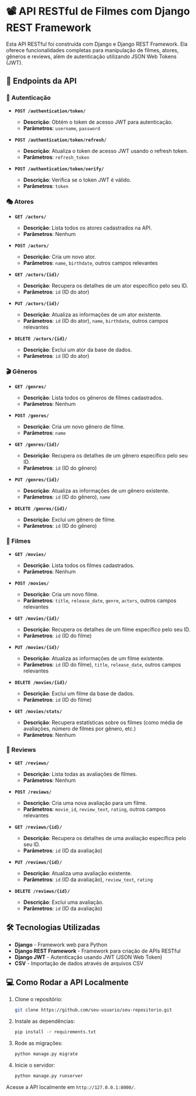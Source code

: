 # 📽️ API RESTful de Filmes com Django REST Framework

Esta API RESTful foi construída com Django e Django REST Framework. Ela oferece funcionalidades completas para manipulação de filmes, atores, gêneros e reviews, além de autenticação utilizando JSON Web Tokens (JWT).

## 🚀 Endpoints da API

### 🔑 Autenticação

- **`POST /authentication/token/`**
  - **Descrição**: Obtém o token de acesso JWT para autenticação.
  - **Parâmetros**: `username`, `password`

- **`POST /authentication/token/refresh/`**
  - **Descrição**: Atualiza o token de acesso JWT usando o refresh token.
  - **Parâmetros**: `refresh_token`

- **`POST /authentication/token/verify/`**
  - **Descrição**: Verifica se o token JWT é válido.
  - **Parâmetros**: `token`

### 🎭 Atores

- **`GET /actors/`**
  - **Descrição**: Lista todos os atores cadastrados na API.
  - **Parâmetros**: Nenhum

- **`POST /actors/`**
  - **Descrição**: Cria um novo ator.
  - **Parâmetros**: `name`, `birthdate`, outros campos relevantes

- **`GET /actors/{id}/`**
  - **Descrição**: Recupera os detalhes de um ator específico pelo seu ID.
  - **Parâmetros**: `id` (ID do ator)

- **`PUT /actors/{id}/`**
  - **Descrição**: Atualiza as informações de um ator existente.
  - **Parâmetros**: `id` (ID do ator), `name`, `birthdate`, outros campos relevantes

- **`DELETE /actors/{id}/`**
  - **Descrição**: Exclui um ator da base de dados.
  - **Parâmetros**: `id` (ID do ator)

### 🎬 Gêneros

- **`GET /genres/`**
  - **Descrição**: Lista todos os gêneros de filmes cadastrados.
  - **Parâmetros**: Nenhum

- **`POST /genres/`**
  - **Descrição**: Cria um novo gênero de filme.
  - **Parâmetros**: `name`

- **`GET /genres/{id}/`**
  - **Descrição**: Recupera os detalhes de um gênero específico pelo seu ID.
  - **Parâmetros**: `id` (ID do gênero)

- **`PUT /genres/{id}/`**
  - **Descrição**: Atualiza as informações de um gênero existente.
  - **Parâmetros**: `id` (ID do gênero), `name`

- **`DELETE /genres/{id}/`**
  - **Descrição**: Exclui um gênero de filme.
  - **Parâmetros**: `id` (ID do gênero)

### 🍿 Filmes

- **`GET /movies/`**
  - **Descrição**: Lista todos os filmes cadastrados.
  - **Parâmetros**: Nenhum

- **`POST /movies/`**
  - **Descrição**: Cria um novo filme.
  - **Parâmetros**: `title`, `release_date`, `genre`, `actors`, outros campos relevantes

- **`GET /movies/{id}/`**
  - **Descrição**: Recupera os detalhes de um filme específico pelo seu ID.
  - **Parâmetros**: `id` (ID do filme)

- **`PUT /movies/{id}/`**
  - **Descrição**: Atualiza as informações de um filme existente.
  - **Parâmetros**: `id` (ID do filme), `title`, `release_date`, outros campos relevantes

- **`DELETE /movies/{id}/`**
  - **Descrição**: Exclui um filme da base de dados.
  - **Parâmetros**: `id` (ID do filme)

- **`GET /movies/stats/`**
  - **Descrição**: Recupera estatísticas sobre os filmes (como média de avaliações, número de filmes por gênero, etc.)
  - **Parâmetros**: Nenhum

### 📝 Reviews

- **`GET /reviews/`**
  - **Descrição**: Lista todas as avaliações de filmes.
  - **Parâmetros**: Nenhum

- **`POST /reviews/`**
  - **Descrição**: Cria uma nova avaliação para um filme.
  - **Parâmetros**: `movie_id`, `review_text`, `rating`, outros campos relevantes

- **`GET /reviews/{id}/`**
  - **Descrição**: Recupera os detalhes de uma avaliação específica pelo seu ID.
  - **Parâmetros**: `id` (ID da avaliação)

- **`PUT /reviews/{id}/`**
  - **Descrição**: Atualiza uma avaliação existente.
  - **Parâmetros**: `id` (ID da avaliação), `review_text`, `rating`

- **`DELETE /reviews/{id}/`**
  - **Descrição**: Exclui uma avaliação.
  - **Parâmetros**: `id` (ID da avaliação)


## 🛠️ Tecnologias Utilizadas

- **Django** - Framework web para Python
- **Django REST Framework** - Framework para criação de APIs RESTful
- **Django JWT** - Autenticação usando JWT (JSON Web Token)
- **CSV** - Importação de dados através de arquivos CSV

## 💻 Como Rodar a API Localmente

1. Clone o repositório:
   ```bash
   git clone https://github.com/seu-usuario/seu-repositorio.git
   ```

2. Instale as dependências:
   ```bash
   pip install -r requirements.txt
   ```

3. Rode as migrações:
   ```bash
   python manage.py migrate
   ```

4. Inicie o servidor:
   ```bash
   python manage.py runserver
   ```
Acesse a API localmente em `http://127.0.0.1:8000/`.
